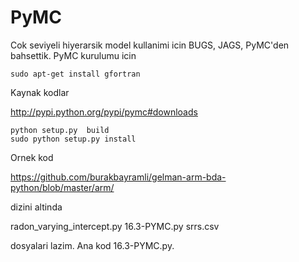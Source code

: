 # PyMC

Cok seviyeli hiyerarsik model kullanimi icin BUGS, JAGS, PyMC'den
bahsettik. PyMC kurulumu icin

```
sudo apt-get install gfortran
```

Kaynak kodlar

http://pypi.python.org/pypi/pymc#downloads

```
python setup.py  build
sudo python setup.py install
```

Ornek kod

https://github.com/burakbayramli/gelman-arm-bda-python/blob/master/arm/

dizini altinda

radon_varying_intercept.py
16.3-PYMC.py
srrs.csv

dosyalari lazim. Ana kod 16.3-PYMC.py.

